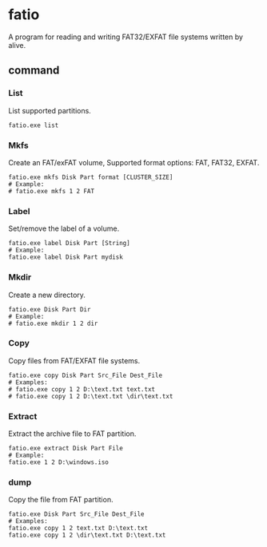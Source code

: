 # fatio

A program for reading and writing FAT32/EXFAT file systems written by alive.

## command

### List

List supported partitions.

```shell
fatio.exe list
```

### Mkfs

Create an FAT/exFAT volume, Supported format options: FAT, FAT32, EXFAT.

```shell
fatio.exe mkfs Disk Part format [CLUSTER_SIZE]
# Example:
# fatio.exe mkfs 1 2 FAT
```

### Label

Set/remove the label of a volume.

```shell
fatio.exe label Disk Part [String]
# Example:
fatio.exe label Disk Part mydisk
```

### Mkdir

Create a new directory.

```shell
fatio.exe Disk Part Dir
# Example:
# fatio.exe mkdir 1 2 dir
```

### Copy

Copy files from FAT/EXFAT file systems.

```shell
fatio.exe copy Disk Part Src_File Dest_File
# Examples:
# fatio.exe copy 1 2 D:\text.txt text.txt
# fatio.exe copy 1 2 D:\text.txt \dir\text.txt
```

### Extract

Extract the archive file to FAT partition.

```shell
fatio.exe extract Disk Part File
# Example:
fatio.exe 1 2 D:\windows.iso
```

### dump

Copy the file from FAT partition.

```shell
fatio.exe Disk Part Src_File Dest_File
# Examples:
fatio.exe copy 1 2 text.txt D:\text.txt
fatio.exe copy 1 2 \dir\text.txt D:\text.txt
```
